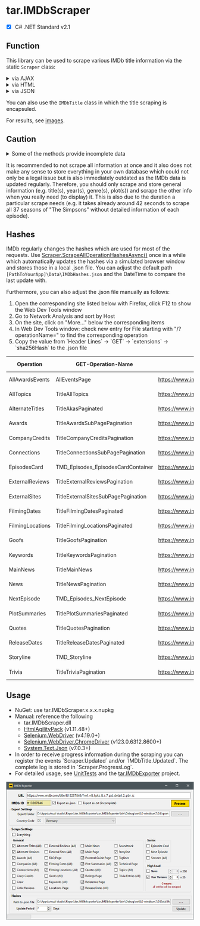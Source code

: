 # tar.IMDbScraper

 - [X] C# .NET Standard v2.1

## Function

This library can be used to scrape various IMDb title information via the static `Scraper` class:

<details>
  <summary>via AJAX</summary>
  <ul>
    <li>all user reviews</li>
  </ul>
</details>
<details>
  <summary>via HTML</summary>
  <ul>
  <li>alternate versions page</li>
  <li>awards page</li>
  <li>crazy credits page</li>
  <li>critics reviews page</li>
  <li>FAQ page</li>
  <li>full credits page</li>
  <li>locations page</li>
  <li>main page</li>
  <li>parental guide page</li>
  <li>ratings page</li>
  <li>reference page</li>
  <li>soundtrack page</li>
  <li>taglines page</li>
  <li>technical page</li>
  </ul>
</details>
<details>
  <summary>via JSON</summary>
  <ul>
  <li>all alternate titles ("Also known as" = AKAs)</li>
  <li>all awards</li>
  <li>all awards for a particular awards event (via enum)</li>
  <li>all awards for a particular awards event (via string)</li>
  <li>all awards events</li>
  <li>all companies</li>
  <li>all companies of a particular category (via enum)</li>
  <li>all connections</li>
  <li>all connections of a particular category (via enum)</li>
  <li>all external reviews</li>
  <li>all external sites</li>
  <li>all external sites of a particular category (via enum)</li>
  <li>all filming dates</li>
  <li>all filming locations</li>
  <li>all goofs</li>
  <li>all goofs of a particular category (via enum)</li>
  <li>all keywords</li>
  <li>all news</li>
  <li>all plot summaries</li>
  <li>all quotes</li>
  <li>all release dates</li>
  <li>all seasons</li>
  <li>all topics</li>
  <li>all trivia entries</li>
  <li>episodes card (2 top ranked and 2 most recent episodes, if available)</li>
  <li>main news (without details)</li>
  <li>next episode (if available)</li>
  <li>storyline</li>
  <li>suggestions (search on IMDb)</li>
  </ul>
</details>

You can also use the `IMDbTitle` class in which the title scraping is encapsuled.

For results, see <a href="https://github.com/tardezyx/tar.IMDbScraper/blob/main/Images">images</a>.

## Caution

<details>
  <summary>Some of the methods provide incomplete data</summary>
  <ul>
    <li>As long as there is no "Show more"/"All" button on any of the loaded HTML pages, the info scraped should be complete. Otherwise the corresponding JSON method needs to be used. If there is no JSON method implemented yet, the author of this library needs to be informed about the affected title.</li>
    <li>The full credits page could be incomplete depending on the production status.</li>
    <li>The critic reviews page only consists of 10 entries from metacritic.com.</li>
    <li>The locations page has only 5 filming dates and locations (JSON methods are implemented), but it also has production dates (no JSON method is implemented, yet).</li>
    <li>The main page has many infos no other method can provide, yet, but also some of those is incomplete (e.g. the technical info, therefore you need to scrape the Technical Page).</li>
    <li>The ratings page has a heatmap for all episode ratings which is not yet implemented.</li>
    <li>The reference page has (as the Main Page) some info which is incomplete.</li>
    <li>The storyline does provide some general plot entries but not all.</li>
  </ul>
</details>

It is recommended to not scrape all information at once and it also does not make any sense to store everything in your own database which could not only be a legal issue but is also immediately outdated as the IMDb data is updated regularly. Therefore, you should only scrape and store general information (e.g. title(s), year(s), genre(s), plot(s)) and scrape the other info when you really need (to display) it. This is also due to the duration a particular scrape needs (e.g. it takes already around 42 seconds to scrape all 37 seasons of "The Simpsons" without detailed information of each episode).

## Hashes

IMDb regularly changes the hashes which are used for most of the requests. Use <a href="https://github.com/tardezyx/tar.IMDbScraper/blob/main/tar.IMDbScraper/Base/Scraper.cs#L600">Scraper.ScrapeAllOperationHashesAsync()</a> once in a while which automatically updates the hashes via a simulated browser window and stores those in a local .json file. You can adjust the default path `[PathToYourApp]\Data\IMDbHashes.json` and the DateTime to compare the last update with.

Furthermore, you can also adjust the .json file manually as follows:
<ol>
  <li>Open the corresponding site listed below with Firefox, click F12 to show the Web Dev Tools window
  <li>Go to Network Analysis and sort by Host
  <li>On the site, click on "More..." below the corresponding items
  <li>In Web Dev Tools window: check new entry for File starting with "/?operationName=" to find the corresponding operation
  <li>Copy the value from `Header Lines` -> `GET` -> `extensions` -> `sha256Hash` to the .json file</li>
</ol>

Operation | GET-Operation-Name | Page | How to retrieve
--- | --- | --- | ---
AllAwardsEvents | AllEventsPage | https://www.imdb.com/event/all/ | no click necessary
AllTopics | TitleAllTopics | https://www.imdb.com/title/tt0068646/keywords/ | no click necessary
AlternateTitles | TitleAkasPaginated | https://www.imdb.com/title/tt0068646/releaseinfo/ | click on "More"
Awards | TitleAwardsSubPagePagination | https://www.imdb.com/title/tt0068646/awards/ | click on "More"
CompanyCredits | TitleCompanyCreditsPagination | https://www.imdb.com/title/tt0068646/companycredits/ | click on "More"
Connections | TitleConnectionsSubPagePagination | https://www.imdb.com/title/tt0068646/movieconnections/ | click on "More"
EpisodesCard | TMD_Episodes_EpisodesCardContainer | https://www.imdb.com/title/tt0072562/ | no click necessary
ExternalReviews | TitleExternalReviewsPagination | https://www.imdb.com/title/tt0068646/externalreviews/ | click on "More"
ExternalSites | TitleExternalSitesSubPagePagination | https://www.imdb.com/title/tt0068646/externalsites/ | click on "More"
FilmingDates | TitleFilmingDatesPaginated | https://www.imdb.com/title/tt0944947/locations/ | click on "More"
FilmingLocations | TitleFilmingLocationsPaginated | https://www.imdb.com/title/tt0068646/locations/ | click on "More"
Goofs | TitleGoofsPagination | https://www.imdb.com/title/tt0068646/goofs/ | click on "More"
Keywords | TitleKeywordsPagination | https://www.imdb.com/title/tt0068646/keywords/ | click on "More"
MainNews | TitleMainNews | https://www.imdb.com/title/tt0072562/ | only scroll down
News | TitleNewsPagination | https://www.imdb.com/title/tt0072562/news/ | click on "More"
NextEpisode | TMD_Episodes_NextEpisode | https://www.imdb.com/title/tt0072562/ | no click necessary
PlotSummaries |TitlePlotSummariesPaginated | https://www.imdb.com/title/tt4154796/plotsummary/ | click on "More"
Quotes | TitleQuotesPagination | https://www.imdb.com/title/tt0068646/quotes/ | click on "More"
ReleaseDates | TitleReleaseDatesPaginated | https://www.imdb.com/title/tt0068646/releaseinfo/ | click on "More"
Storyline | TMD_Storyline | https://www.imdb.com/title/tt0072562/ | only scroll down
Trivia | TitleTriviaPagination | https://www.imdb.com/title/tt0068646/trivia/ | click on "More"

## Usage

<ul>
  <li>NuGet: use tar.IMDbScraper.x.x.x.nupkg</li>
  <li>Manual: reference the following
    <ul>
      <li>tar.IMDbScraper.dll</li>
      <li><a href="https://www.nuget.org/packages/HtmlAgilityPack">HtmlAgilityPack</a> (v1.11.48+)</li>
      <li><a href="https://www.nuget.org/packages/Selenium.WebDriver/">Selenium.WebDriver</a> (v4.19.0+)</li>
      <li><a href="https://www.nuget.org/packages/Selenium.WebDriver.ChromeDriver/">Selenium.WebDriver.ChromeDriver</a> (v123.0.6312.8600+)</li>
      <li><a href="https://www.nuget.org/packages/System.Text.Json/">System.Text.Json</a> (v7.0.3+)</li>
    </ul>
  </li>
  <li>In order to receive progress information during the scraping you can register the events `Scraper.Updated` and/or `IMDbTitle.Updated`. The complete log is stored in `Scraper.ProgressLog`.</li>
  <li>For detailed usage, see <a href="https://github.com/tardezyx/tar.IMDbScraper/blob/main/tar.IMDbScraper.UnitTests/TestTitle.cs">UnitTests</a> and the <a href="https://github.com/tardezyx/tar.IMDbExporter/">tar.IMDbExporter</a> project.</li>
</ul>

![IMDbExporter](https://raw.githubusercontent.com/tardezyx/tar.IMDbScraper/main/Images/IMDbExporter.png)
